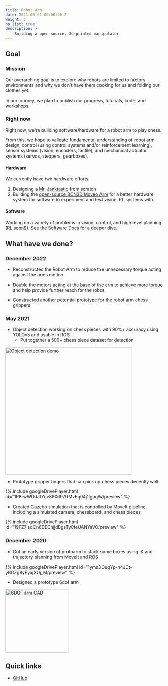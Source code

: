 ```yaml
---
title: Robot Arm
date: 2021-06-01 00:00:00 Z
weight: 3
no_list: true
description: >
    Building a open-source, 3d-printed manipulator
---
```


## Goal

### Mission

Our overarching goal is to explore why robots are limited to factory environments and why we don't have them cooking for us  and folding our clothes yet.

In our journey, we plan to publish our progress, tutorials, code, and workshops. 

### Right now 

Right now, we're building software/hardware for a robot arm to play chess. 

From this, we hope to validate fundamental understanding of robot arm design, control (using control systems and/or reinforcement learning), sensor systems (vision, encoders, tactile), and mechanical actuator systems (servos, steppers, gearboxes). 

#### Hardware
We currently have two hardware efforts:
1. Designing a [Mr. Janktastic](https://wiki.purduearc.com/wiki/robot-arm/hardware#mr-janktastic) from scratch
2. Building the [open-source BCN3D Moveo Arm](https://wiki.purduearc.com/wiki/robot-arm/hardware#bcn3d-moveo-arm) for a better hardware system for software to experiment and test vision, RL systems with.

#### Software 
Working on a variety of problems in vision, control, and high level planning (RL soon!)). See the [Software Docs](https://wiki.purduearc.com/wiki/robot-arm/software) for a deeper dive.

## What have we done?

### December 2022

- Reconstructed the Robot Arm to reduce the unnecessary torque acting against the arms motion.

- Double the motors acting at the base of the arm to achieve more torque and help provide further reach for the robot

- Constructed another potential prototype for the robot arm chess grippers

### May 2021

- Object detection working on chess pieces with 90%+ accuracy using YOLOv5 and usable in ROS
  - Put together a 500+ chess piece dataset for detection

<img src="images/obj_det_may_21.png" alt="Object detection demo" width="400"/>

- Prototype gripper fingers that can pick up chess pieces decently well

{% include googleDrivePlayer.html id="1P8rwWDJa1Yuv88X697RMvEq04j1IgpqW/preview" %}

- Created Gazebo simulation that is controlled by MoveIt pipeline, including a simulated camera, chessboard, and chess pieces

{% include googleDrivePlayer.html id="19FZ7lsqCn6DEChjjdBgsTy0feUANYaVO/preview" %}

### December 2020
- Got an early version of protoarm to stack some boxes using IK and trajectory planning from MoveIt and ROS

{% include googleDrivePlayer.html id="1yms3OuqYp-n4JCt-yBGZg8yEyajXOj_M/preview" %}

- Designed a prototype 6dof arm

<img src="images/6dof_dec_20.png" alt="6DOF arm CAD" width="200"/>

## Quick links 

- [GitHub](https://github.com/purdue-arc/arc_robot_arm)
